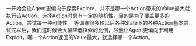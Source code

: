 一开始会让Agent更偏向于探索Explore，并不是哪一个Action带来的Value最大就执行该Action，选择Action时具有一定的随机性，目的是为了覆盖更多的Action，尝试每一种可能性。
等训练很多轮以后各种State下的各种Action基本尝试完以后，我们这时候会大幅降低探索的比例，尽量让Agent更偏向于利用Exploit，哪一个Action返回的Value最大，就选择哪一个Action。

